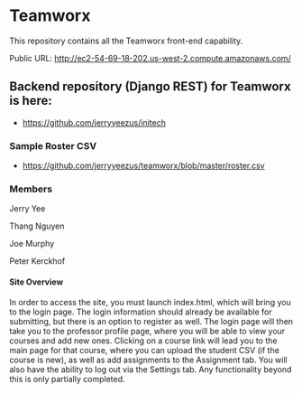 # Teamworx
This repository contains all the Teamworx front-end capability.

Public URL: http://ec2-54-69-18-202.us-west-2.compute.amazonaws.com/

## Backend repository (Django REST) for Teamworx is here:
  - https://github.com/jerryyeezus/initech

### Sample Roster CSV
  - https://github.com/jerryyeezus/teamworx/blob/master/roster.csv
  
### Members

Jerry Yee

Thang Nguyen

Joe Murphy

Peter Kerckhof

#### Site Overview

In order to access the site, you must launch index.html, which will bring you to the login page. The login information should already be available for submitting, but there is an option to register as well. The login page
will then take you to the professor profile page, where you will be able to view your courses and add new ones. Clicking on a course link will lead you
to the main page for that course, where you can upload the student CSV (if the course is new), as well as add assignments to the Assignment tab.
You will also have the ability to log out via the Settings tab. Any functionality beyond this is only partially completed.
